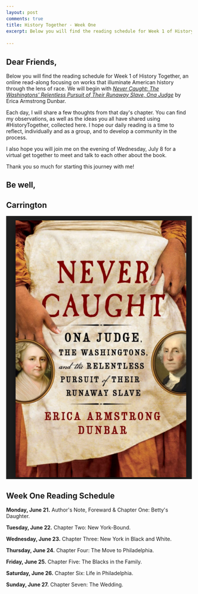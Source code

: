 ```yaml
---
layout: post
comments: true
title: History Together - Week One
excerpt: Below you will find the reading schedule for Week 1 of History Together, an online read-along focusing on works that illuminate American history through the lens of race. We will begin with Never Caught: The Washingtons' Relentless Pursuit of Their Runaway Slave, Ona Judge by Erica Armstrong Dunbar.

---
```


## Dear Friends,

Below you will find the reading schedule for Week 1 of History Together, an online read-along focusing on works that illuminate American history through the lens of race. We will begin with [*Never Caught: The Washingtons' Relentless Pursuit of Their Runaway Slave, Ona Judge*](ericaarmstrongdunbar.com/nevercaught-ericaarmstrongdunbar) by Erica Armstrong Dunbar. 

Each day, I will share a few thoughts from that day's chapter. You can find my observations, as well as the ideas you all have shared using #HistoryTogether, collected here. I hope our daily reading is a time to reflect, individually and as a group, and to develop a community in the process.

I also hope you will join me on the evening of Wednesday, July 8 for a virtual get together to meet and talk to each other about the book.

Thank you so much for starting this journey with me!

## Be well,
## Carrington

![Never Caught](https://raw.githubusercontent.com/lcobrion/lcobrion.github.io/master/images/screen-shot-2017-02-16-at-11-19-43-pm.png)

## Week One Reading Schedule

**Monday, June 21.** Author's Note, Foreward & Chapter One: Betty's Daughter.

**Tuesday, June 22.** Chapter Two: New York-Bound.

**Wednesday, June 23.** Chapter Three: New York in Black and White.

**Thursday, June 24.** Chapter Four: The Move to Philadelphia.

**Friday, June 25.** Chapter Five: The Blacks in the Family.

**Saturday, June 26.** Chapter Six: Life in Philadelphia.

**Sunday, June 27.** Chapter Seven: The Wedding.
